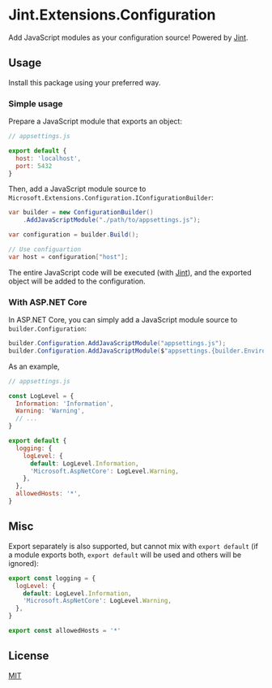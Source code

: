 # Jint.Extensions.Configuration

Add JavaScript modules as your configuration source! Powered by [Jint](https://github.com/sebastienros/jint).

## Usage

Install this package using your preferred way.

### Simple usage

Prepare a JavaScript module that exports an object:

```javascript
// appsettings.js

export default {
  host: 'localhost',
  port: 5432
}
```

Then, add a JavaScript module source to `Microsoft.Extensions.Configuration.IConfigurationBuilder`:

```csharp
var builder = new ConfigurationBuilder()
    .AddJavaScriptModule("./path/to/appsettings.js");

var configuration = builder.Build();

// Use configuartion
var host = configuration["host"];
```

The entire JavaScript code will be executed (with [Jint](https://github.com/sebastienros/jint)),
and the exported object will be added to the configuration.

### With ASP.NET Core

In ASP.NET Core, you can simply add a JavaScript module source to `builder.Configuration`:

```csharp
builder.Configuration.AddJavaScriptModule("appsettings.js");
builder.Configuration.AddJavaScriptModule($"appsettings.{builder.Environment.EnvironmentName}.js");
```

As an example,

```javascript
// appsettings.js

const LogLevel = {
  Information: 'Information',
  Warning: 'Warning',
  // ...
}

export default {
  logging: {
    logLevel: {
      default: LogLevel.Information,
      'Microsoft.AspNetCore': LogLevel.Warning,
    },
  },
  allowedHosts: '*',
}
```

## Misc

Export separately is also supported, but cannot mix with `export default`
(if a module exports both, `export default` will be used and others will be ignored):

```javascript
export const logging = {
  logLevel: {
    default: LogLevel.Information,
    'Microsoft.AspNetCore': LogLevel.Warning,
  },
}

export const allowedHosts = '*'
```

## License

[MIT](./LICENSE)
